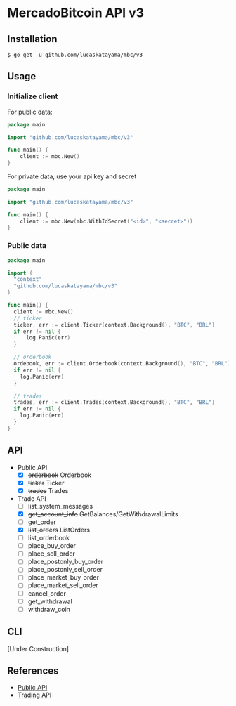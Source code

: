 # MercadoBitcoin API v3

## Installation

```
$ go get -u github.com/lucaskatayama/mbc/v3
```

## Usage

### Initialize client

For public data:

```go
package main 

import "github.com/lucaskatayama/mbc/v3"

func main() {
    client := mbc.New()
}
```

For private data, use your api key and secret

```go
package main 

import "github.com/lucaskatayama/mbc/v3"

func main() {
    client := mbc.New(mbc.WithIdSecret("<id>", "<secret>"))
}
```

### Public data

```go
package main

import (
  "context"
  "github.com/lucaskatayama/mbc/v3"
)

func main() {
  client := mbc.New()
  // ticker
  ticker, err := client.Ticker(context.Background(), "BTC", "BRL")
  if err != nil {
	  log.Panic(err)
  }

  // orderbook
  ordebook, err := client.Orderbook(context.Background(), "BTC", "BRL")
  if err != nil {
    log.Panic(err)
  }

  // trades
  trades, err := client.Trades(context.Background(), "BTC", "BRL")
  if err != nil {
    log.Panic(err)
  }
}
```

## API

- Public API
    - [x] ~~orderbook~~ Orderbook
    - [x] ~~ticker~~ Ticker
    - [x] ~~trades~~ Trades
- Trade API
    - [ ] list_system_messages
    - [x] ~~get_account_info~~ GetBalances/GetWithdrawalLimits
    - [ ] get_order
    - [x] ~~list_orders~~ ListOrders
    - [ ] list_orderbook
    - [ ] place_buy_order
    - [ ] place_sell_order
    - [ ] place_postonly_buy_order
    - [ ] place_postonly_sell_order
    - [ ] place_market_buy_order
    - [ ] place_market_sell_order
    - [ ] cancel_order
    - [ ] get_withdrawal
    - [ ] withdraw_coin

## CLI

[Under Construction]


## References

- [Public API](https://www.mercadobitcoin.com.br/api-doc/)
- [Trading API](https://www.mercadobitcoin.com.br/trade-api/)
